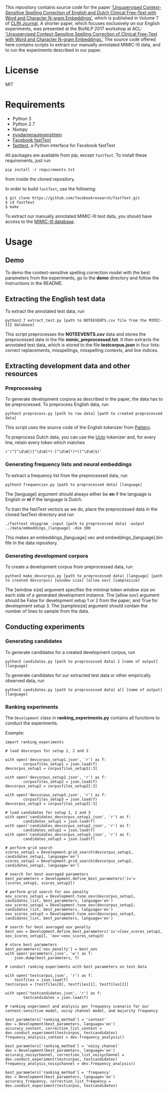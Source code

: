 This repository contains source code for the paper ['Unsupervised Context-Sensitive Spelling Correction of English and Dutch Clinical Free-Text with Word and Character N-gram Embeddings'](http://www.clinjournal.org/sites/clinjournal.org/files/03.unsupervised-context-sensitive_0.pdf), which is published in Volume 7 of [CLIN Journal](http://www.clinjournal.org/biblio/volume). A shorter paper, which focuses exclusively on our English experiments, was presented at the BioNLP 2017 workshop at ACL: ['Unsupervised Context-Sensitive Spelling Correction of Clinical Free-Text with Word and Character N-gram Embeddings.'](http://www.aclweb.org/anthology/W17-2317) The source code offered here contains scripts to extract our manually annotated MIMIC-III data, and to
run the experiments described in our paper.

# License

MIT

# Requirements

* Python 3
* Python 2.7
* Numpy
* [pyxdameraulevenshtein](https://github.com/gfairchild/pyxDamerauLevenshtein)
* [Facebook fastText](https://github.com/facebookresearch/fastText)
* [fasttext](https://github.com/salestock/fastText.py), a Python interface for Facebook fastText

All packages are available from pip, except ```fastText```. To install these requirements, just run

```pip install -r requirements.txt```

from inside the cloned repository.

In order to build ```fastText```, use the following:

```
$ git clone https://github.com/facebookresearch/fastText.git
$ cd fastText
$ make
```

To extract our manually annotated MIMIC-III test data, you should have access to the [MIMIC-III database](https://mimic.physionet.org).

# Usage

## Demo

To demo the context-sensitive spelling correction model with the best parameters from the experiments,
go to the **demo** directory and follow the instructions in the README.

## Extracting the English test data

To extract the annotated test data, run

```python2.7 extract_test.py [path to NOTEEVENTS.csv file from the MIMIC-III database]```

This script preprocesses the **NOTEEVENTS.csv** data and stores the preprocessed data in the file **mimic_preprocessed.txt**. It then extracts the annotated 
test data, which is stored to the file **testcorpus.json** in four lists: correct replacements, misspellings, misspelling contexts, and line indices.

## Extracting development data and other resources

### Preprocessing

To generate development corpora as described in the paper, the data has to be preprocessed. To preprocess English data, run

```python3 preprocess.py [path to raw data] [path to created preprocessed data]```

This script uses the source code of the English tokenizer from [Pattern](https://github.com/clips/pattern). 

To preprocess Dutch data, you can use the [Ucto](https://languagemachines.github.io/ucto/) tokenizer and, for every line, retain every token which 
matches 

```r'(^[^\d\W])[^\d\W]*(-[^\d\W]*)*([^\d\W]$)'```

### Generating frequency lists and neural embeddings

To extract a frequency list from the preprocessed data, run

```python3 frequencies.py [path to preprocessed data] [language]```

The [language] argument should always either be **en** if the language is English or **nl** if the language is Dutch. 

To train the fastText vectors as we do, place the preprocessed data in the cloned fastText directory and run

```./fasttext skipgram -input [path to preprocessed data] -output ../data/embeddings_[language] -dim 300```

This makes an embeddings_[language].vec and embeddings_[language].bin file in the data repository.

### Generating development corpora

To create a development corpus from preprocessed data, run

```python3 make_devcorpus.py [path to preprocessed data] [language] [path to created devcorpus] [window size] [allow oov] [samplesize]```

The [window size] argument specifies the minimal token window size on each side of a generated development instance.
The [allow oov] argument should be False for development setup 1 or 2 from the paper, and True for development setup 3. 
The [samplesize] argument should contain the number of lines to sample from the data.

## Conducting experiments

### Generating candidates

To generate candidates for a created development corpus, run

```python3 candidates.py [path to preprocessed data] 2 [name of output] [language]```

To generate candidates for our extracted test data or other empirically observed data, run

```python3 candidates.py [path to preprocessed data] all [name of output] [language]```

### Ranking experiments

The ```Development``` class in **ranking_experiments.py** contains all functions to conduct the experiments. 

Example:

```
import ranking_experiments

# load devcorpus for setup 1, 2 and 3

with open('devcorpus_setup1.json', 'r') as f:
        corpusfiles_setup1 = json.load(f)
devcorpus_setup1 = corpusfiles_setup1[:3]

with open('devcorpus_setup2.json', 'r') as f:
        corpusfiles_setup2 = json.load(f)
devcorpus_setup2 = corpusfiles_setup2[:3]

with open('devcorpus_setup3.json', 'r') as f:
        corpusfiles_setup3 = json.load(f)
devcorpus_setup3 = corpusfiles_setup3[:3]

# load candidates for setup 1, 2 and 3
with open('candidates_devcorpus_setup1.json', 'r') as f:
        candidates_setup1 = json.load(f)
with open('candidates_devcorpus_setup2.json', 'r') as f:
        candidates_setup2 = json.load(f)
with open('candidates_devcorpus_setup3.json', 'r') as f:
        candidates_setup3 = json.load(f)

# perform grid search
scores_setup1 = Development.grid_search(devcorpus_setup1, candidates_setup1, language='en')
scores_setup2 = Development.grid_search(devcorpus_setup2, candidates_setup2, language='en')

# search for best averaged parameters
best_parameters = Development.define_best_parameters('iv'=[scores_setup1, scores_setup2])

# perform grid search for oov penalty
oov_scores_setup1 = Development.tune_oov(devcorpus_setup1, candidates_list, best_parameters, language='en')
oov_scores_setup2 = Development.tune_oov(devcorpus_setup2, candidates_list, best_parameters, language='en')
oov_scores_setup3 = Development.tune_oov(devcorpus_setup3, candidates_list, best_parameters, language='en')

# search for best averaged oov penalty
best_oov = Development.define_best_parameters('iv'=[oov_scores_setup1, oov_scores_setup2], 'oov'=oov_scores_setup3)

# store best parameters
best_parameters['oov_penalty'] = best_oov
with open('parameters.json', 'w') as f:
	json.dump(best_parameters, f)

# conduct ranking experiments with best parameters on test data

with open('testcorpus.json', 'r') as f:
	testfiles = json.load(f)
testcorpus = [testfiles[0], testfiles[1], testfiles[2]]

with open('testcandidates.json', 'r') as f:
        testcandidates = json.load(f)

# ranking experiment and analysis per frequency scenario for our context-sensitive model, noisy channel model, and majority frequency

best_parameters['ranking_method'] = 'context'
dev = Development(best_parameters, language='en')
accuracy_context, correction_list_context = dev.conduct_experiment(testcorpus, testcandidates)
frequency_analysis_context = dev.frequency_analysis()

best_parameters['ranking_method'] = 'noisy_channel'
dev = Development(best_parameters, language='en')
accuracy_noisychannel, correction_list_noisychannel = dev.conduct_experiment(testcorpus, testcandidates)
frequency_analysis_noisychannel = dev.frequency_analysis()

best_parameters['ranking_method'] = 'frequency'
dev = Development(best_parameters, language='en')
accuracy_frequency, correction_list_frequency = dev.conduct_experiment(testcorpus, testcandidates)
```












